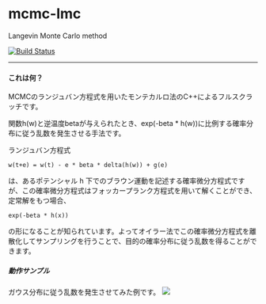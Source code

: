 # mcmc-lmc

Langevin Monte Carlo method

[![Build Status](https://travis-ci.org/hiroyam/mcmc-lmc.svg?branch=master)](https://travis-ci.org/hiroyam/mcmc-lmc)

---

#### これは何？

MCMCのランジュバン方程式を用いたモンテカルロ法のC++によるフルスクラッチです。

関数h(w)と逆温度betaが与えられたとき、exp(-beta * h(w))に比例する確率分布に従う乱数を発生させる手法です。

ランジュバン方程式 
```
w(t+e) = w(t) - e * beta * delta(h(w)) + g(e)
```
は、あるポテンシャル h 下でのブラウン運動を記述する確率微分方程式ですが、この確率微分方程式はフォッカープランク方程式を用いて解くことができ、定常解をもつ場合、
```
exp(-beta * h(x))
```
の形になることが知られています。よってオイラー法でこの確率微分方程式を離散化してサンプリングを行うことで、目的の確率分布に従う乱数を得ることができます。

##### 動作サンプル

ガウス分布に従う乱数を発生させてみた例です。
![](images/plot1.png)

